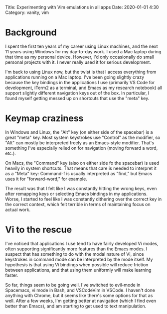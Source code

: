 Title: Experimenting with Vim emulations in all apps
Date: 2020-01-01 4:30
Category: vanity, vim

# Background

I spent the first ten years of my career using Linux machines, and the next 11 years using Windows for my day-to-day work.  I used a Mac laptop during that time as my personal device.  However, I'd only occasionally do small personal projects with it.   I never really used it for serious development.

I'm back to using Linux now, but the twist is that I access everything from applications running on a Mac laptop.  I've been going slightly crazy because the key bindings in the applications I use (primarily VS Code for development, iTerm2 as a terminal, and Emacs as my research notebook) all support slightly different navigation keys out of the box.  In particular, I found myself getting messed up on shortcuts that use the "meta" key.

# Keymap craziness

In Windows and Linux, the "Alt" key (on either side of the spacebar) is a great "meta" key.  Most system keystrokes use "Control" as the modifier, so "Alt" can mostly be interpreted freely as an Emacs-style modifier.  That's something I've especially relied on for navigation (moving forward a word, etc.).

On Macs, the "Command" key (also on either side fo the spacebar) is used heavily in system shortcuts.  That means that care is needed to interpret it as a "Meta" key: Command-f is usually interpreted as "find," but Emacs uses it for "forward-word," for example.

The result was that I felt like I was constantly hitting the wrong keys, even after remapping keys or selecting Emacs bindings in my applications.  Worse, I started to feel like I was constantly dithering over the correct key in the correct context, which felt terrible in terms of maintaining focus on actual work.

# Vi to the rescue

I've noticed that applications I use tend to have fairly developed Vi modes, often supporting significantly more features than the Emacs modes.  I suspect that has something to do with the modal nature of Vi, since keystrokes in command mode can be interpreted by the mode itself.  My hypothesis is that using Vi bindings when possible will reduce friction between applications, and that using them uniformly will make learning faster.

So far, things seem to be going well.  I've switched to evil-mode in Spacemacs, vi mode in Bash, and VSCodeVim in VSCode.  I haven't done anything with Chrome, but it seems like there's some options for that as well.  After a few weeks, I'm getting better at navigation (which I find even better than Emacs), and am starting to get used to text manipulation.

